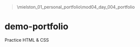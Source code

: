 > \mielston_01_personal_portfolio\mod04_day_004_portfolio
# demo-portfolio
Practice HTML &amp; CSS 
